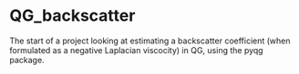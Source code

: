 # QG_backscatter
The start of a project looking at estimating a backscatter coefficient (when formulated as a negative Laplacian viscocity) in QG, using the pyqg package.
